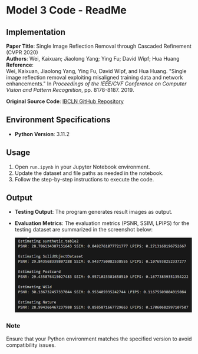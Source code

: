 # Model 3 Code - ReadMe

## Implementation
**Paper Title**: Single Image Reflection Removal through Cascaded Refinement (CVPR 2020)  
**Authors**: Wei, Kaixuan; Jiaolong Yang; Ying Fu; David Wipf; Hua Huang  
**Reference**:  
Wei, Kaixuan, Jiaolong Yang, Ying Fu, David Wipf, and Hua Huang. "Single image reflection removal exploiting misaligned training data and network enhancements." In *Proceedings of the IEEE/CVF Conference on Computer Vision and Pattern Recognition*, pp. 8178-8187. 2019.  

**Original Source Code**: [IBCLN GitHub Repository](https://github.com/JHL-HUST/IBCLN)

## Environment Specifications
- **Python Version**: 3.11.2  

## Usage
1. Open `run.ipynb` in your Jupyter Notebook environment.  
2. Update the dataset and file paths as needed in the notebook.  
3. Follow the step-by-step instructions to execute the code.  

## Output
- **Testing Output**: The program generates result images as output.  
- **Evaluation Metrics**: The evaluation metrics (PSNR, SSIM, LPIPS) for the testing dataset are summarized in the screenshot below:

    ![Result Metrics](result.png)

### Note
Ensure that your Python environment matches the specified version to avoid compatibility issues.
